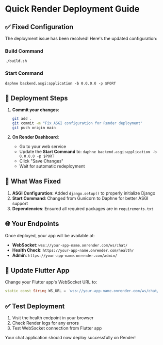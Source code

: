 # Quick Render Deployment Guide

## ✅ Fixed Configuration

The deployment issue has been resolved! Here's the updated configuration:

### Build Command
```
./build.sh
```

### Start Command
```
daphne backend.asgi:application -b 0.0.0.0 -p $PORT
```

## 🚀 Deployment Steps

1. **Commit your changes**:
   ```bash
   git add .
   git commit -m "Fix ASGI configuration for Render deployment"
   git push origin main
   ```

2. **On Render Dashboard**:
   - Go to your web service
   - Update the **Start Command** to: `daphne backend.asgi:application -b 0.0.0.0 -p $PORT`
   - Click "Save Changes"
   - Wait for automatic redeployment

## 🔧 What Was Fixed

1. **ASGI Configuration**: Added `django.setup()` to properly initialize Django
2. **Start Command**: Changed from Gunicorn to Daphne for better ASGI support
3. **Dependencies**: Ensured all required packages are in `requirements.txt`

## 🌐 Your Endpoints

Once deployed, your app will be available at:
- **WebSocket**: `wss://your-app-name.onrender.com/ws/chat/`
- **Health Check**: `https://your-app-name.onrender.com/health/`
- **Admin**: `https://your-app-name.onrender.com/admin/`

## 📱 Update Flutter App

Change your Flutter app's WebSocket URL to:
```dart
static const String WS_URL = 'wss://your-app-name.onrender.com/ws/chat/';
```

## ✅ Test Deployment

1. Visit the health endpoint in your browser
2. Check Render logs for any errors
3. Test WebSocket connection from Flutter app

Your chat application should now deploy successfully on Render!
